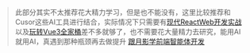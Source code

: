 > 此部分其实不太推荐花大精力学习，但是也不能没有，这里比较推荐和Cusor这些AI工具进行结合，实际情况下只需要有[现代ReactWeb开发实战](https://time.geekbang.org/column/intro/100119601?utm_campaign=geektime_search&utm_content=geektime_search&utm_medium=geektime_search&utm_source=geektime_search&utm_term=geektime_search&tab=catalog)以及[玩转Vue3全家桶](https://time.geekbang.org/column/intro/100094401?utm_campaign=geektime_search&utm_content=geektime_search&utm_medium=geektime_search&utm_source=geektime_search&utm_term=geektime_search&tab=catalog)差不多就够了，也不需要花大量精力去研究，能用AI就用AI，真遇到那种瓶颈再去做提升
>[跟月影学前端智能体开发](https://time.geekbang.org/column/intro/101023401?utm_campaign=geektime_search&utm_content=geektime_search&utm_medium=geektime_search&utm_source=geektime_search&utm_term=geektime_search)